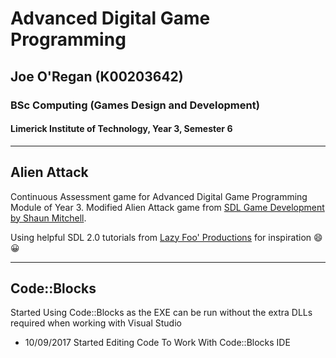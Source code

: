 # Advanced Digital Game Programming
## Joe O'Regan (K00203642)
### BSc Computing (Games Design and Development)
#### Limerick Institute of Technology, Year 3, Semester 6

---

## Alien Attack

Continuous Assessment game for Advanced Digital Game Programming Module of Year 3.
Modified Alien Attack game from [SDL Game Development by Shaun Mitchell](https://www.packtpub.com/game-development/sdl-game-development). 

Using helpful SDL 2.0 tutorials from [Lazy Foo' Productions](http://lazyfoo.net/tutorials/SDL/index.php) for inspiration :smile: :grinning:

---

## Code::Blocks

Started Using Code::Blocks as the EXE can be run without the extra DLLs required when working with Visual Studio

* 10/09/2017 Started Editing Code To Work With Code::Blocks IDE